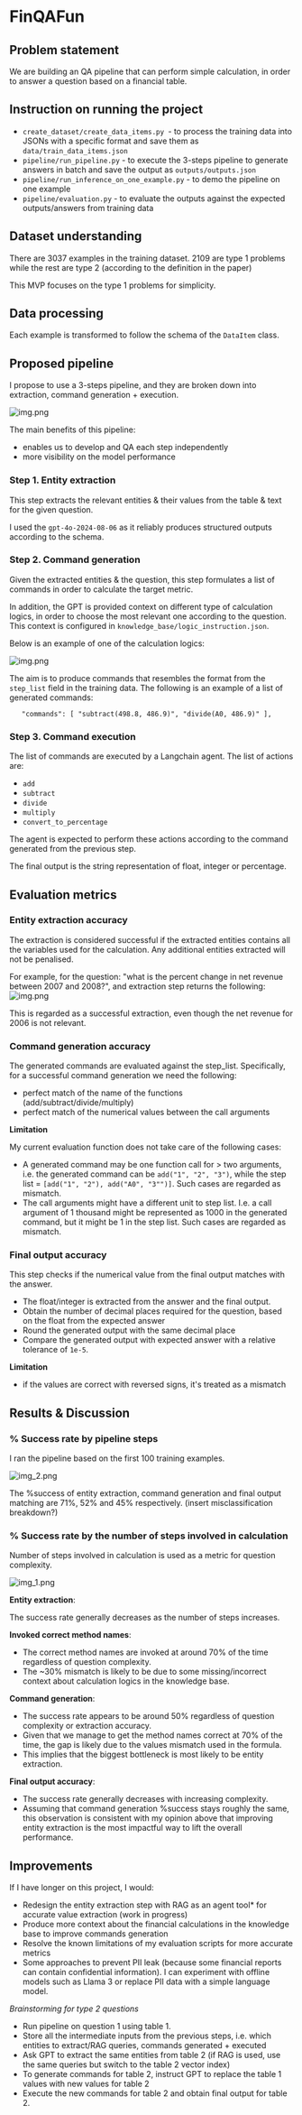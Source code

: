 # FinQAFun

## Problem statement
We are building an QA pipeline that can perform simple calculation, in order to answer a question based on a financial table. 


## Instruction on running the project
- `create_dataset/create_data_items.py `- to process the training data into JSONs with a specific format and save them as `data/train_data_items.json`
- `pipeline/run_pipeline.py` - to execute the 3-steps pipeline to generate answers in batch and save the output as `outputs/outputs.json`
- `pipeline/run_inference_on_one_example.py` - to demo the pipeline on one example
- `pipeline/evaluation.py` - to evaluate the outputs against the expected outputs/answers from training data


## Dataset understanding
There are 3037 examples in the training dataset. 2109 are type 1 problems while the rest are type 2 (according to the definition in the paper)

This MVP focuses on the type 1 problems for simplicity. 

## Data processing
Each example is transformed to follow the schema of the `DataItem` class.

## Proposed pipeline
I propose to use a 3-steps pipeline, and they are broken down into extraction, command generation + execution. 

![img.png](readme_images/pipeline.png)

The main benefits of this pipeline: 
- enables us to develop and QA each step independently
- more visibility on the model performance 

### Step 1. Entity extraction
This step extracts the relevant entities & their values from the table & text for the given question. 

I used the `gpt-4o-2024-08-06` as it reliably produces structured outputs according to the schema. 

### Step 2. Command generation
Given the extracted entities & the question, this step formulates a list of commands in order to calculate the target metric.

In addition, the GPT is provided context on different type of calculation logics, in order to choose the most relevant one according to the question. 
This context is configured in `knowledge_base/logic_instruction.json`. 

Below is an example of one of the calculation logics: 

![img.png](readme_images/logic_instruction.png)

The aim is to produce commands that resembles the format from the `step_list` field in the training data. 
The following is an example of a list of generated commands: 

`    "commands": [
      "subtract(498.8, 486.9)",
      "divide(A0, 486.9)"
    ],
`

### Step 3. Command execution
The list of commands are executed by a Langchain agent. The list of actions are:
- `add`
- `subtract`
- `divide`
- `multiply`
- `convert_to_percentage`

The agent is expected to perform these actions according to the command generated from the previous step. 

The final output is the string representation of float, integer or percentage. 

## Evaluation metrics
### Entity extraction accuracy
The extraction is considered successful if the extracted entities contains all the variables used for the calculation. 
Any additional entities extracted will not be penalised.  

For example, for the question: "what is the percent change in net revenue between 2007 and 2008?", 
and extraction step returns the following:
![img.png](readme_images/extracted_entity_example.png)

This is regarded as a successful extraction, even though the net revenue for 2006 is not relevant. 

### Command generation accuracy
The generated commands are evaluated against the step_list. 
Specifically, for a successful command generation we need the following: 
- perfect match of the name of the functions (add/subtract/divide/multiply)
- perfect match of the numerical values between the call arguments

**Limitation**

My current evaluation function does not take care of the following cases:
- A generated command may be one function call for > two arguments, i.e. the generated command can be `add("1", "2", "3")`, while the step list = `[add("1", "2"), add("A0", "3"")]`. Such cases are regarded as mismatch. 
- The call arguments might have a different unit to step list. I.e. a call argument of 1 thousand might be represented as 1000 in the generated command, but it might be 1 in the step list. Such cases are regarded as mismatch. 

### Final output accuracy
This step checks if the numerical value from the final output matches with the answer. 

- The float/integer is extracted from the answer and the final output.
- Obtain the number of decimal places required for the question, based on the float from the expected answer
- Round the generated output with the same decimal place
- Compare the generated output with expected answer with a relative tolerance of `1e-5`. 

**Limitation**
- if the values are correct with reversed signs, it's treated as a mismatch

## Results & Discussion
### % Success rate by pipeline steps
I ran the pipeline based on the first 100 training examples. 

![img_2.png](outputs/success_rate.png)

The %success of entity extraction, command generation and final output matching are 71%, 52% and 45% respectively.
(insert misclassification breakdown?)


### % Success rate by the number of steps involved in calculation
Number of steps involved in calculation is used as a metric for question complexity.

![img_1.png](readme_images/performance_by_complexity.png)

**Entity extraction**: 

The success rate generally decreases as the number of steps increases. 

**Invoked correct method names**:
- The correct method names are invoked at around 70% of the time regardless of question complexity.
- The ~30% mismatch is likely to be due to some missing/incorrect context about calculation logics in the knowledge base.

**Command generation**:
- The success rate appears to be around 50% regardless of question complexity or extraction accuracy. 
- Given that we manage to get the method names correct at 70% of the time, the gap is likely due to the values mismatch used in the formula. 
- This implies that the biggest bottleneck is most likely to be entity extraction. 

**Final output accuracy**:

- The success rate generally decreases with increasing complexity. 
- Assuming that command generation %success stays roughly the same, this observation is consistent with my opinion above that improving entity extraction is the most impactful way to lift the overall performance. 


## Improvements
If I have longer on this project, I would: 
- Redesign the entity extraction step with RAG as an agent tool* for accurate value extraction (work in progress)
- Produce more context about the financial calculations in the knowledge base to improve commands generation
- Resolve the known limitations of my evaluation scripts for more accurate metrics
- Some approaches to prevent PII leak (because some financial reports can contain confidential information). I can experiment with offline models such as Llama 3 or replace PII data with a simple language model. 

*Brainstorming for type 2 questions*
- Run pipeline on question 1 using table 1.
- Store all the intermediate inputs from the previous steps, i.e. which entities to extract/RAG queries, commands generated + executed
- Ask GPT to extract the same entities from table 2 (if RAG is used, use the same queries but switch to the table 2 vector index)
- To generate commands for table 2, instruct GPT to replace the table 1 values with new values for table 2 
- Execute the new commands for table 2 and obtain final output for table 2.
